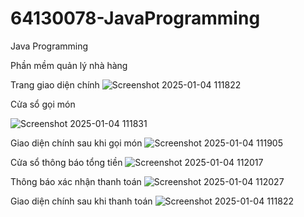 # 64130078-JavaProgramming
Java Programming

Phần mềm quản lý nhà hàng

Trang giao diện chính
![Screenshot 2025-01-04 111822](https://github.com/user-attachments/assets/2e1bcc26-452e-4fb9-8fc9-493a323cc721)

Cửa sổ gọi món

![Screenshot 2025-01-04 111831](https://github.com/user-attachments/assets/14e02be9-580a-47b8-a146-b80186b71eda)

Giao diện chính sau khi gọi món
![Screenshot 2025-01-04 111905](https://github.com/user-attachments/assets/6efc7b48-66e3-42fb-926d-38611bd317d0)

Cửa sổ thông báo tổng tiền
![Screenshot 2025-01-04 112017](https://github.com/user-attachments/assets/b82bae94-644e-4297-a53c-1ef8be84c35e)

Thông báo xác nhận thanh toán
![Screenshot 2025-01-04 112027](https://github.com/user-attachments/assets/fe2cce59-f6bf-4e91-b7b4-d58c0dc9c338)

Giao diện chính sau khi thanh toán
![Screenshot 2025-01-04 111822](https://github.com/user-attachments/assets/218bc150-032a-4480-afbe-37cbb8293369)

